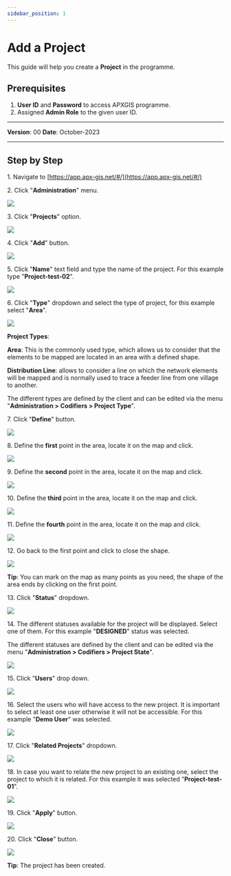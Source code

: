 ```yaml
---
sidebar_position: 1
---
```


# Add a Project

This guide will help you create a **Project** in the programme.

## **Prerequisites**
1.	**User ID** and **Password** to access APXGIS programme.
2.	Assigned **Admin Role** to the given user ID.


------------

**Version**: 00
**Date**: October-2023

------------
## **Step by Step**


1\. Navigate to [https://app.apx-gis.net/#/](https://app.apx-gis.net/#/)


2\. Click "**Administration**" menu.

![](/img/MNG-PRO-CRE-01/MNG-PRO-CRE-01-STP-02.png)

3\. Click "**Projects**" option.

![](/img/MNG-PRO-CRE-01/MNG-PRO-CRE-01-STP-03.png)

4\. Click "**Add**" button.

![](/img/MNG-PRO-CRE-01/MNG-PRO-CRE-01-STP-04.png)

5\. Click "**Name**" text field and type the name of the project. For this example type "**Project-test-02**".

![](/img/MNG-PRO-CRE-01/MNG-PRO-CRE-01-STP-05.png)

6\. Click "**Type**" dropdown and select the type of project, for this example select "**Area**".

![](/img/MNG-PRO-CRE-01/MNG-PRO-CRE-01-STP-06.png)

**Project Types**:

**Area**: This is the commonly used type, which allows us to consider that the elements to be mapped are located in an area with a defined shape. 

**Distribution Line**: allows to consider a line on which the network elements will be mapped and is normally used to trace a feeder line from one village to another.

The different types are defined by the client and can be edited via the menu "**Administration > Codifiers > Project Type**".

7\. Click "**Define**" button.

![](/img/MNG-PRO-CRE-01/MNG-PRO-CRE-01-STP-07.png)

8\. Define the **first** point in the area, locate it on the map and click.

![](/img/MNG-PRO-CRE-01/MNG-PRO-CRE-01-STP-08.png)

9\. Define the **second** point in the area, locate it on the map and click.

![](/img/MNG-PRO-CRE-01/MNG-PRO-CRE-01-STP-09.png)

10\. Define the **third** point in the area, locate it on the map and click.

![](/img/MNG-PRO-CRE-01/MNG-PRO-CRE-01-STP-10.png)

11\. Define the **fourth** point in the area, locate it on the map and click.

![](/img/MNG-PRO-CRE-01/MNG-PRO-CRE-01-STP-11.png)

12\. Go back to the first point and click to close the shape.

![](/img/MNG-PRO-CRE-01/MNG-PRO-CRE-01-STP-12.png)

**Tip**: You can mark on the map as many points as you need, the shape of the area ends by clicking on the first point.


13\. Click "**Status**" dropdown.

![](/img/MNG-PRO-CRE-01/MNG-PRO-CRE-01-STP-13.png)

14\. The different statuses available for the project will be displayed. Select one of them. For this example "**DESIGNED**" status was selected.

The different statuses are defined by the client and can be edited via the menu "**Administration &gt; Codifiers &gt; Project State**".

![](/img/MNG-PRO-CRE-01/MNG-PRO-CRE-01-STP-14.png)


15\. Click "**Users**" drop down.

![](/img/MNG-PRO-CRE-01/MNG-PRO-CRE-01-STP-15.png)

16\. Select the users who will have access to the new project. It is important to select at least one user otherwise it will not be accessible. For this example "**Demo User**" was selected.

![](/img/MNG-PRO-CRE-01/MNG-PRO-CRE-01-STP-16.png)

17\. Click "**Related Projects**" dropdown.

![](/img/MNG-PRO-CRE-01/MNG-PRO-CRE-01-STP-17.png)

18\. In case you want to relate the new project to an existing one, select the project to which it is related. For this example it was selected "**Project-test-01**".

![](/img/MNG-PRO-CRE-01/MNG-PRO-CRE-01-STP-18.png)

19\. Click "**Apply**" button.

![](/img/MNG-PRO-CRE-01/MNG-PRO-CRE-01-STP-19.png)

20\. Click "**Close**" button.

![](/img/MNG-PRO-CRE-01/MNG-PRO-CRE-01-STP-20.png)

**Tip**: The project has been created.
